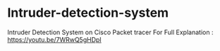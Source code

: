 # Intruder-detection-system
Intruder Detection System on Cisco Packet tracer
For Full Explanation : https://youtu.be/7WRwQ5gHDpI
